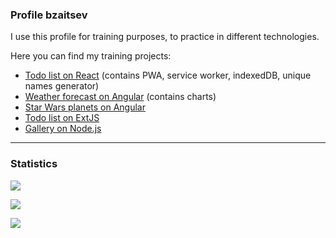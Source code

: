 ### Profile bzaitsev
I use this profile for training purposes, to practice in different technologies.

Here you can find my training projects:
- [Todo list on React] (contains PWA, service worker, indexedDB, unique names generator)
- [Weather forecast on Angular] (contains charts)
- [Star Wars planets on Angular]
- [Todo list on ExtJS]
- [Gallery on Node.js]

<hr>

### Statistics

<p><a href="https://github.com/arturssmirnovs/github-profile-views-counter">
  <img src="https://gpvc.arturio.dev/bzaitsev">
</a></p>
<p><a href="https://github.com/anuraghazra/github-readme-stats">
  <img src="https://github-readme-stats.vercel.app/api/top-langs?username=bzaitsev&langs_count=6&layout=compact&theme=react">
</a></p>
<p><a href="https://github.com/anuraghazra/github-readme-stats">
  <img src="https://github-readme-stats.vercel.app/api?username=bzaitsev&theme=react&show_icons=true">
</a></p>

[Todo list on React]: <https://github.com/bzaitsev/reactjs-todo-list>
[Weather forecast on Angular]: <https://github.com/bzaitsev/angular-weather-app>
[Star Wars planets on Angular]: <https://github.com/bzaitsev/angular-swapi-table>
[Todo list on ExtJS]: <https://github.com/bzaitsev/extjs-todo-list>
[Gallery on Node.js]: <https://github.com/bzaitsev/nodejs-gallery-app>